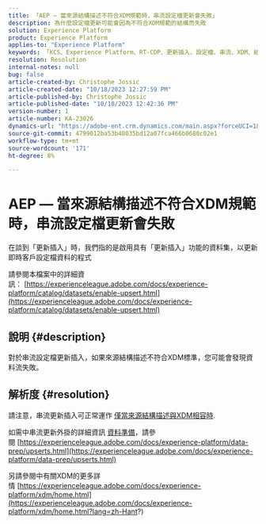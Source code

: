 ```yaml
---
title: 「AEP — 當來源結構描述不符合XDM規範時，串流設定檔更新會失敗」
description: 為什麼設定檔更新可能會因為不符合XDM規範的結構而失敗
solution: Experience Platform
product: Experience Platform
applies-to: "Experience Platform"
keywords: 「KCS、Experience Platform、RT-CDP、更新插入、設定檔、串流、XDM、結構描述」
resolution: Resolution
internal-notes: null
bug: false
article-created-by: Christophe Jossic
article-created-date: "10/18/2023 12:27:59 PM"
article-published-by: Christophe Jossic
article-published-date: "10/18/2023 12:42:36 PM"
version-number: 1
article-number: KA-23026
dynamics-url: "https://adobe-ent.crm.dynamics.com/main.aspx?forceUCI=1&pagetype=entityrecord&etn=knowledgearticle&id=ff94f9c1-b16d-ee11-8df0-6045bd006793"
source-git-commit: 4799012ba53b48035bd12a07fca466b0680c02e1
workflow-type: tm+mt
source-wordcount: '171'
ht-degree: 8%

---
```


# AEP — 當來源結構描述不符合XDM規範時，串流設定檔更新會失敗


在談到「更新插入」時，我們指的是啟用具有「更新插入」功能的資料集，以更新即時客戶設定檔資料的程式

請參閱本檔案中的詳細資訊： [https://experienceleague.adobe.com/docs/experience-platform/catalog/datasets/enable-upsert.html](https://experienceleague.adobe.com/docs/experience-platform/catalog/datasets/enable-upsert.html)

## 說明 {#description}

對於串流設定檔更新插入，如果來源結構描述不符合XDM標準，您可能會發現資料流失敗。 

## 解析度 {#resolution}


請注意，串流更新插入可正常運作 <u>僅當來源結構描述與XDM相容時</u>.

如需中串流更新外掛的詳細資訊 [資料準備](https://experienceleague.adobe.com/docs/experience-platform/data-prep/home.html?lang=zh-Hant)，請參閱 [https://experienceleague.adobe.com/docs/experience-platform/data-prep/upserts.html](https://experienceleague.adobe.com/docs/experience-platform/data-prep/upserts.html)



另請參閱中有關XDM的更多詳情 [https://experienceleague.adobe.com/docs/experience-platform/xdm/home.html](https://experienceleague.adobe.com/docs/experience-platform/xdm/home.html?lang=zh-Hant?)
